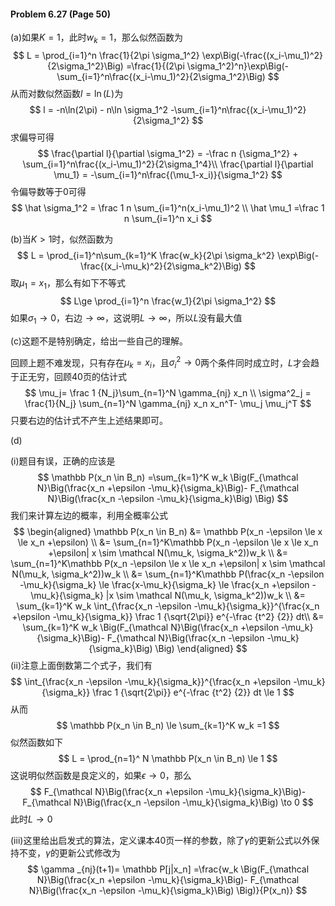 #### Problem 6.27 (Page 50)

(a)如果$K=1$，此时$w_k=1$，那么似然函数为
$$
L = \prod_{i=1}^n \frac{1}{2\pi \sigma_1^2} \exp\Big(-\frac{(x_i-\mu_1)^2}{2\sigma_1^2}\Big)
=\frac{1}{(2\pi \sigma_1^2)^n}\exp\Big(-\sum_{i=1}^n\frac{(x_i-\mu_1)^2}{2\sigma_1^2}\Big)
$$
从而对数似然函数$l=\ln(L)$为
$$
l = -n\ln(2\pi) - n\ln \sigma_1^2  -\sum_{i=1}^n\frac{(x_i-\mu_1)^2}{2\sigma_1^2}
$$
求偏导可得
$$
\frac{\partial l}{\partial \sigma_1^2} = -\frac n {\sigma_1^2} +
\sum_{i=1}^n\frac{(x_i-\mu_1)^2}{2\sigma_1^4}\\
\frac{\partial l}{\partial \mu_1} = -\sum_{i=1}^n\frac{(\mu_1-x_i)}{\sigma_1^2}
$$
令偏导数等于$0$可得
$$
\hat \sigma_1^2 =  \frac 1 n \sum_{i=1}^n(x_i-\mu_1)^2 \\
\hat \mu_1  =\frac 1 n \sum_{i=1}^n  x_i
$$


(b)当$K>1$时，似然函数为
$$
L = \prod_{i=1}^n\sum_{k=1}^K \frac{w_k}{2\pi \sigma_k^2} \exp\Big(-\frac{(x_i-\mu_k)^2}{2\sigma_k^2}\Big)
$$
取$\mu_1 =x_1$，那么有如下不等式
$$
L\ge \prod_{i=1}^n \frac{w_1}{2\pi \sigma_1^2}
$$
如果$\sigma_1 \to 0$，右边$\to \infty$，这说明$L\to \infty$，所以$L$没有最大值

(c)这题不是特别确定，给出一些自己的理解。

回顾上题不难发现，只有存在$\mu_k = x_i$，且$\sigma_i^2 \to 0$两个条件同时成立时，$L$才会趋于正无穷，回顾40页的估计式
$$
\mu_j= \frac 1 {N_j}\sum_{n=1}^N \gamma_{nj} x_n \\
\sigma^2_j = \frac{1}{N_j} \sum_{n=1}^N \gamma_{nj} x_n x_n^T- \mu_j \mu_j^T
$$
只要右边的估计式不产生上述结果即可。

(d)

(i)题目有误，正确的应该是
$$
\mathbb P(x_n \in B_n) =\sum_{k=1}^K w_k 
\Big(F_{\mathcal N}\Big(\frac{x_n +\epsilon -\mu_k}{\sigma_k}\Big)-
F_{\mathcal N}\Big(\frac{x_n -\epsilon -\mu_k}{\sigma_k}\Big) \Big)
$$
我们来计算左边的概率，利用全概率公式
$$
\begin{aligned}
\mathbb P(x_n \in B_n) 
&=  \mathbb P(x_n -\epsilon \le x \le x_n +\epsilon) \\
&=  \sum_{n=1}^K\mathbb P(x_n -\epsilon \le x \le x_n +\epsilon|
x \sim \mathcal N(\mu_k, \sigma_k^2))w_k \\
&=  \sum_{n=1}^K\mathbb P(x_n -\epsilon \le x \le x_n +\epsilon|
x \sim \mathcal N(\mu_k, \sigma_k^2))w_k \\
&=  \sum_{n=1}^K\mathbb 
P(\frac{x_n -\epsilon -\mu_k}{\sigma_k} \le \frac{x-\mu_k}{\sigma_k} \le \frac{x_n +\epsilon -\mu_k}{\sigma_k}
|x \sim \mathcal N(\mu_k, \sigma_k^2))w_k \\
&=  \sum_{k=1}^K w_k
\int_{\frac{x_n -\epsilon -\mu_k}{\sigma_k}}^{\frac{x_n +\epsilon -\mu_k}{\sigma_k}} 
\frac 1 {\sqrt{2\pi}} e^{-\frac {t^2} {2}} dt\\
&=  \sum_{k=1}^K w_k 
\Big(F_{\mathcal N}\Big(\frac{x_n +\epsilon -\mu_k}{\sigma_k}\Big)-
F_{\mathcal N}\Big(\frac{x_n -\epsilon -\mu_k}{\sigma_k}\Big) \Big)
\end{aligned}
$$
(ii)注意上面倒数第二个式子，我们有
$$
\int_{\frac{x_n -\epsilon -\mu_k}{\sigma_k}}^{\frac{x_n +\epsilon -\mu_k}{\sigma_k}} 
\frac 1 {\sqrt{2\pi}} e^{-\frac {t^2} {2}} dt \le 1 
$$
从而
$$
\mathbb P(x_n \in B_n)  \le \sum_{k=1}^K w_k  =1
$$
似然函数如下
$$
L = \prod_{n=1}^ N \mathbb P(x_n \in B_n)  \le 1
$$
这说明似然函数是良定义的，如果$\epsilon \to 0$，那么
$$
F_{\mathcal N}\Big(\frac{x_n +\epsilon -\mu_k}{\sigma_k}\Big)-
F_{\mathcal N}\Big(\frac{x_n -\epsilon -\mu_k}{\sigma_k}\Big) \to 0
$$
此时$L \to 0$

(iii)这里给出启发式的算法，定义课本40页一样的参数，除了$\gamma$的更新公式以外保持不变，$\gamma$的更新公式修改为
$$
\gamma _{nj}(t+1)= \mathbb P[j|x_n] =\frac{w_k 
\Big(F_{\mathcal N}\Big(\frac{x_n +\epsilon -\mu_k}{\sigma_k}\Big)-
F_{\mathcal N}\Big(\frac{x_n -\epsilon -\mu_k}{\sigma_k}\Big) \Big)}{P(x_n)}
$$
